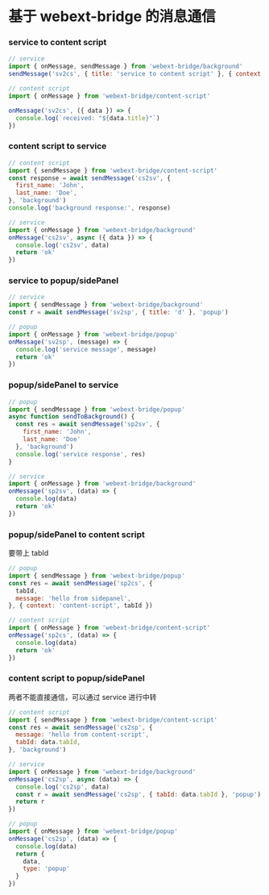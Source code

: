 <!--
 * @Author: Lu
 * @Date: 2025-02-20 21:57:58
 * @LastEditTime: 2025-02-20 21:58:12
 * @LastEditors: Lu
 * @Description:
-->

# 基于 webext-bridge 的消息通信

### service to content script

```js
// service
import { onMessage, sendMessage } from 'webext-bridge/background'
sendMessage('sv2cs', { title: 'service to content script' }, { context: 'content-script', tabId })
```

```js
// content script
import { onMessage } from 'webext-bridge/content-script'

onMessage('sv2cs', ({ data }) => {
  console.log(`received: "${data.title}"`)
})
```

### content script to service

```js
// content script
import { sendMessage } from 'webext-bridge/content-script'
const response = await sendMessage('cs2sv', {
  first_name: 'John',
  last_name: 'Doe',
}, 'background')
console.log('background response:', response)
```

```js
// service
import { onMessage } from 'webext-bridge/background'
onMessage('cs2sv', async ({ data }) => {
  console.log('cs2sv', data)
  return 'ok'
})
```

### service to popup/sidePanel

```js
// service
import { sendMessage } from 'webext-bridge/background'
const r = await sendMessage('sv2sp', { title: 'd' }, 'popup')
```

```js
// popup
import { onMessage } from 'webext-bridge/popup'
onMessage('sv2sp', (message) => {
  console.log('service message', message)
  return 'ok'
})
```

### popup/sidePanel to service

```js
// popup
import { sendMessage } from 'webext-bridge/popup'
async function sendToBackground() {
  const res = await sendMessage('sp2sv', {
    first_name: 'John',
    last_name: 'Doe'
  }, 'background')
  console.log('service response', res)
}
```

```js
// service
import { onMessage } from 'webext-bridge/background'
onMessage('sp2sv', (data) => {
  console.log(data)
  return 'ok'
})
```

### popup/sidePanel to content script

要带上 tabId

```js
// popup
import { sendMessage } from 'webext-bridge/popup'
const res = await sendMessage('sp2cs', {
  tabId,
  message: 'hello from sidepanel',
}, { context: 'content-script', tabId })
```

```js
// content script
import { onMessage } from 'webext-bridge/content-script'
onMessage('sp2cs', (data) => {
  console.log(data)
  return 'ok'
})
```

### content script to popup/sidePanel

两者不能直接通信，可以通过 service 进行中转

```js
// content script
import { sendMessage } from 'webext-bridge/content-script'
const res = await sendMessage('cs2sp', {
  message: 'hello from content-script',
  tabId: data.tabId,
}, 'background')
```

```js
// service
import { onMessage } from 'webext-bridge/background'
onMessage('cs2sp', async (data) => {
  console.log('cs2sp', data)
  const r = await sendMessage('cs2sp', { tabId: data.tabId }, 'popup')
  return r
})
```

```js
// popup
import { onMessage } from 'webext-bridge/popup'
onMessage('cs2sp', (data) => {
  console.log(data)
  return {
    data,
    type: 'popup'
  }
})
```
